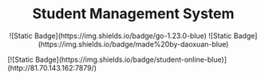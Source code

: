 <h1 align="center">Student Management System</h1>
<p align='center'>
  ![Static Badge](https://img.shields.io/badge/go-1.23.0-blue)
  ![Static Badge](https://img.shields.io/badge/made%20by-daoxuan-blue)
</p>
[![Static Badge](https://img.shields.io/badge/student-online-blue)](http://81.70.143.162:7879/)
